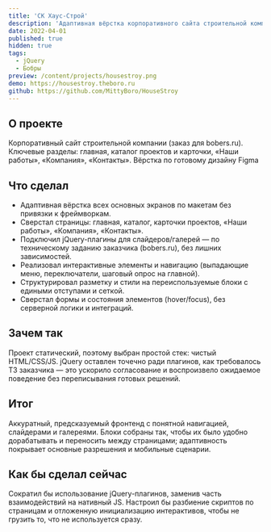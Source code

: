```yaml
---
title: 'СК Хаус-Строй'
description: 'Адаптивная вёрстка корпоративного сайта строительной компании по готовому дизайну.'
date: 2022-04-01
published: true
hidden: true
tags:
  - jQuery
  - Бобры
preview: /content/projects/housestroy.png
demo: https://housestroy.theboro.ru
github: https://github.com/MittyBoro/HouseStroy
---
```


## О проекте

Корпоративный сайт строительной компании (заказ для bobers.ru). Ключевые разделы: главная, каталог проектов и карточки, «Наши работы», «Компания», «Контакты». Вёрстка по готовому дизайну Figma

## Что сделал

- Адаптивная вёрстка всех основных экранов по макетам без привязки к фреймворкам.
- Сверстал страницы: главная, каталог, карточки проектов, «Наши работы», «Компания», «Контакты».
- Подключил jQuery-плагины для слайдеров/галерей — по техническому заданию заказчика (bobers.ru), без лишних зависимостей.
- Реализовал интерактивные элементы и навигацию (выпадающие меню, переключатели, шаговый опрос на главной).
- Структурировал разметку и стили на переиспользуемые блоки с едиными отступами и сеткой.
- Сверстал формы и состояния элементов (hover/focus), без серверной логики и интеграций.

## Зачем так

Проект статический, поэтому выбран простой стек: чистый HTML/CSS/JS. jQuery оставлен точечно ради плагинов, как требовалось ТЗ заказчика — это ускорило согласование и воспроизвело ожидаемое поведение без переписывания готовых решений.

## Итог

Аккуратный, предсказуемый фронтенд с понятной навигацией, слайдерами и галереями. Блоки собраны так, чтобы их было удобно дорабатывать и переносить между страницами; адаптивность покрывает основные разрешения и мобильные сценарии.

## Как бы сделал сейчас

Сократил бы использование jQuery-плагинов, заменив часть взаимодействий на нативный JS. Настроил бы разбиение скриптов по страницам и отложенную инициализацию интерактивов, чтобы не грузить то, что не используется сразу.
